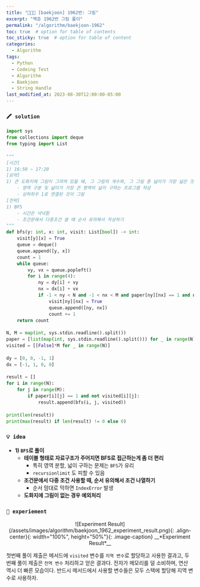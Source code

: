 ```yaml
---
title: "👩‍💻🔭 [baekjoon] 1962번: 그림"
excerpt: "백준 1962번 그림 풀이"
permalink: "/algorithm/baekjoon-1962"
toc: true  # option for table of contents
toc_sticky: true  # option for table of content
categories:
  - Algorithm
tags:
  - Python
  - Codeing Test
  - Algorithm
  - Baekjoon
  - String Handle
last_modified_at: 2023-08-30T12:00:00-05:00
---
```


### `🖍️ solution`

```python
import sys
from collections import deque
from typing import List

"""
[시간]
1) 16:50 ~ 17:20
[요약]
1) 큰 도화지에 그림이 그려져 있을 때, 그 그림의 개수와, 그 그림 중 넓이가 가장 넓은 것의 넓이를 출력
    - 영역 구분 및 넓이가 가장 큰 영역의 넓이 구하는 프로그램 작성
    - 상하좌우 1로 연결된 것이 그림
[전략]
1) BFS
    - 시간은 넉넉함
    - 조건문에서 다중조건 쓸 때 순서 유의해서 작성하기
"""
def bfs(y: int, x: int, visit: List[bool]) -> int:
    visit[y][x] = True
    queue = deque()
    queue.append([y, x])
    count = 1
    while queue:
        vy, vx = queue.popleft()
        for i in range(4):
            ny = dy[i] + vy
            nx = dx[i] + vx
            if -1 < ny < N and -1 < nx < M and paper[ny][nx] == 1 and not visit[ny][nx]:
                visit[ny][nx] = True
                queue.append([ny, nx])
                count += 1
    return count

N, M = map(int, sys.stdin.readline().split())
paper = [list(map(int, sys.stdin.readline().split())) for _ in range(N)]
visited = [[False]*M for _ in range(N)]

dy = [0, 0, -1, 1]
dx = [-1, 1, 0, 0]

result = []
for i in range(N):
    for j in range(M):
        if paper[i][j] == 1 and not visited[i][j]:
            result.append(bfs(i, j, visited))

print(len(result))
print(max(result) if len(result) != 0 else 0)
```

### `💡 idea`

- **1) `BFS`로 풀이**
    - **테이블 형태로 자료구조가 주어지면 BFS로 접근하는게 좀 더 편리**
        - 특히 영역 분할, 넓이 구하는 문제는 `BFS`가 유리
        - `recursionlimit` 도 피할 수 있음
    - **조건문에서 다중 조건 사용할 때, 순서 유의해서 조건 나열하기**
        - 순서 맘대로 막하면 `IndexError` 발생
    - **도화지에 그림이 없는 경우 예외처리**

### `🧪 experiement`

<p markdown="1" align="center">
![Experiment Result](/assets/images/algorithm/baekjoon_1962_experiment_result.png){: .align-center}{: width="100%", height="50%"}{: .image-caption}
__*Experiment Result*__
</p>


첫번째 풀이 제출은 메서드에 `visited` 변수를 `지역 변수`로 할당하고 사용한 결과고, 두번째 풀이 제출은 `전역 변수` 처리하고 얻은 결과다. 전자가 메모리를 덜 소비하며, 연산 역시 더 빠른 모습이다. 반드시 메서드에서 사용할 변수들은 모두 스택에 할당해 지역 변수로 사용하자.